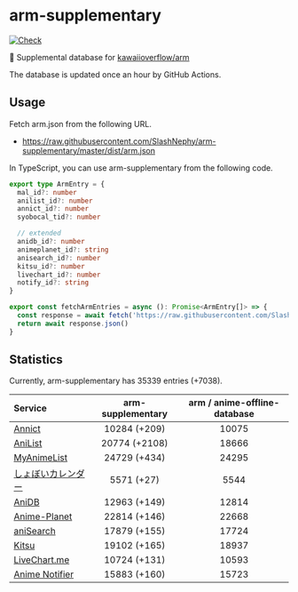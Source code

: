 # arm-supplementary

[![Check](https://github.com/SlashNephy/arm-supplementary/actions/workflows/check-node.yml/badge.svg)](https://github.com/SlashNephy/arm-supplementary/actions/workflows/check-node.yml)

💊 Supplemental database for [kawaiioverflow/arm](https://github.com/kawaiioverflow/arm)

The database is updated once an hour by GitHub Actions.

## Usage

Fetch arm.json from the following URL.

- https://raw.githubusercontent.com/SlashNephy/arm-supplementary/master/dist/arm.json

In TypeScript, you can use arm-supplementary from the following code.

```TypeScript
export type ArmEntry = {
  mal_id?: number
  anilist_id?: number
  annict_id?: number
  syobocal_tid?: number

  // extended
  anidb_id?: number
  animeplanet_id?: string
  anisearch_id?: number
  kitsu_id?: number
  livechart_id?: number
  notify_id?: string
}

export const fetchArmEntries = async (): Promise<ArmEntry[]> => {
  const response = await fetch('https://raw.githubusercontent.com/SlashNephy/arm-supplementary/master/dist/arm.json')
  return await response.json()
}
```

## Statistics

Currently, arm-supplementary has 35339 entries (+7038).

| Service                                     | arm-supplementary | arm / anime-offline-database |
| :------------------------------------------ | :---------------: | :--------------------------: |
| [Annict](https://annict.com)                |   10284 (+209)    |            10075             |
| [AniList](https://anilist.co)               |   20774 (+2108)   |            18666             |
| [MyAnimeList](https://myanimelist.net)      |   24729 (+434)    |            24295             |
| [しょぼいカレンダー](https://cal.syoboi.jp) |    5571 (+27)     |             5544             |
| [AniDB](https://anidb.net)                  |   12963 (+149)    |            12814             |
| [Anime-Planet](https://anime-planet.com)    |   22814 (+146)    |            22668             |
| [aniSearch](https://anisearch.com)          |   17879 (+155)    |            17724             |
| [Kitsu](https://kitsu.io)                   |   19102 (+165)    |            18937             |
| [LiveChart.me](https://livechart.me)        |   10724 (+131)    |            10593             |
| [Anime Notifier](https://notify.moe)        |   15883 (+160)    |            15723             |
